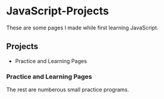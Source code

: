 # JavaScript-Projects
These are some pages I made while first learning JavaScript.

## Projects
* Practice and Learning Pages

### Practice and Learning Pages
The rest are numberous small practice programs. 

